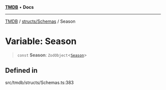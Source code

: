 [**TMDB**](../../../README.md) • **Docs**

***

[TMDB](../../../README.md) / [structs/Schemas](../README.md) / Season

# Variable: Season

> `const` **Season**: `ZodObject`\<[`Season`](../type-aliases/Season.md)\>

## Defined in

src/tmdb/structs/Schemas.ts:383
